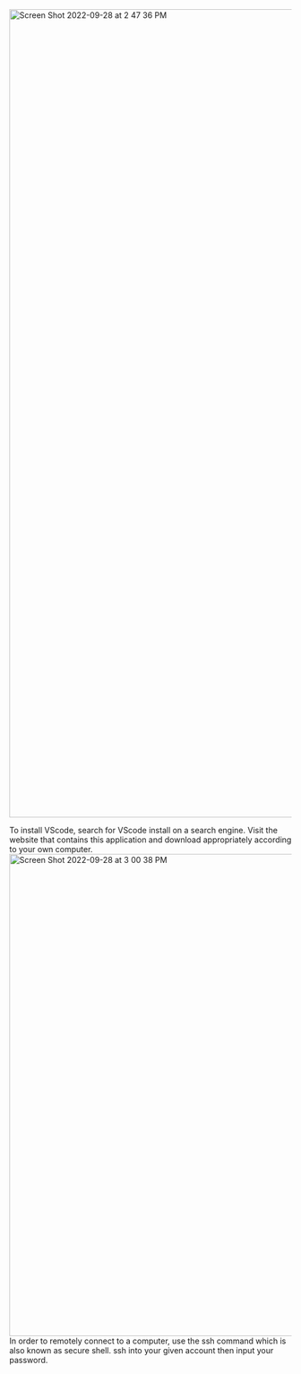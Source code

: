 <img width="1440" alt="Screen Shot 2022-09-28 at 2 47 36 PM" src="https://user-images.githubusercontent.com/78514873/193387251-b7bad6bd-3d3d-4409-b775-095aff9d3229.png">

To install VScode, search for VScode install on a search engine. Visit the website that contains this application and download appropriately according to your own computer.
<br>
<img width="859" alt="Screen Shot 2022-09-28 at 3 00 38 PM" src="https://user-images.githubusercontent.com/78514873/193388444-95825d33-18f3-495c-820e-aba1dead412c.png">
In order to remotely connect to a computer, use the ssh command which is also known as secure shell. ssh into your given account then input your password.
<br>


<br>
<br>
<br>
